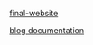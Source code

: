 [final-website](https://vr714.github.io/)



[blog documentation](http://webdevhomework.blogspot.com/2018/05/final-documentation.html)
